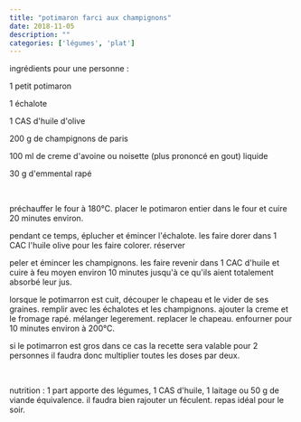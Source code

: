 ```yaml
---
title: "potimaron farci aux champignons"
date: 2018-11-05
description: ""
categories: ['légumes', 'plat']
---
```


          


ingr&eacute;dients pour une personne :

1 petit potimaron

1 &eacute;chalote

1 CAS d&#39;huile d&#39;olive

200 g de champignons de paris

100 ml de creme d&#39;avoine ou noisette (plus prononc&eacute; en gout) liquide

30 g d&#39;emmental rap&eacute;

&nbsp;

pr&eacute;chauffer le four &agrave; 180&deg;C. placer le potimaron entier dans le four et cuire 20&nbsp;minutes environ.

pendant ce temps, &eacute;plucher et &eacute;mincer l&#39;&eacute;chalote. les faire dorer dans 1 CAC l&#39;huile olive pour les faire colorer. r&eacute;server

peler et &eacute;mincer les champignons. les faire revenir dans 1 CAC d&#39;huile et cuire &agrave; feu moyen environ 10 minutes jusqu&#39;&agrave; ce qu&#39;ils aient totalement absorb&eacute; leur jus.

lorsque le potimarron est cuit, d&eacute;couper le chapeau et le vider de ses graines. remplir avec les &eacute;chalotes et les champignons. ajouter la creme et le fromage rap&eacute;. m&eacute;langer legerement. replacer le chapeau. enfourner pour 10&nbsp;minutes environ &agrave; 200&deg;C.

si le potimarron est gros dans ce cas la recette sera valable pour 2 personnes il faudra donc multiplier toutes les doses par deux.

&nbsp;

nutrition : 1 part apporte des l&eacute;gumes, 1 CAS d&#39;huile, 1 laitage ou 50 g de viande &eacute;quivalence. il faudra bien rajouter un f&eacute;culent. repas id&eacute;al pour le soir.


                          
